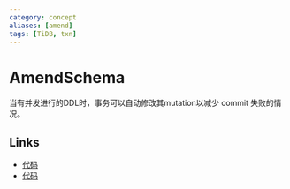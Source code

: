 ```yaml
---
category: concept
aliases: [amend]
tags: [TiDB, txn]
---
```

# AmendSchema

当有并发进行的DDL时，事务可以自动修改其mutation以减少 commit 失败的情况。

## Links

- [代码](https://github.com/pingcap/tidb/blob/eae64e40fee5976dc8d22ab5ad27b3f0cdba8a67/store/tikv/txn.go#L51)
- [代码](https://github.com/pingcap/tidb/blob/d19a21d92a9b9409ee8f1c7dbb197fdcf5b7c06c/session/schema_amender.go)